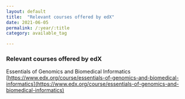 ```yaml
---
layout: default
title:  "Relevant courses offered by edX"
date: 2021-06-05
permalink: /:year/:title
category: available_tag

---
```

### Relevant courses offered by edX

Essentials of Genomics and Biomedical Informatics\
[https://www.edx.org/course/essentials-of-genomics-and-biomedical-informatics](https://www.edx.org/course/essentials-of-genomics-and-biomedical-informatics)

